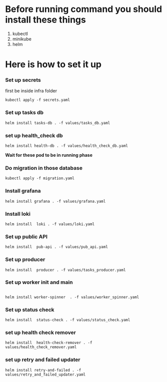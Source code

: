 # Before running command you should install these things
1. kubectl
2. minikube
3. helm

# Here is how to set it up

### Set up secrets

first be inside infra folder

```
kubectl apply -f secrets.yaml 
```

### Set up tasks db

```
helm install tasks-db . -f values/tasks_db.yaml
```

### set up health_check db

```
helm install health-db . -f values/health_check_db.yaml
```

**Wait for these pod to be in running phase**
### Do migration in those database

```
kubectl apply -f migration.yaml 
```
### Install grafana 

```
helm install grafana . -f values/grafana.yaml
```   

### Install loki

```
helm install  loki . -f values/loki.yaml
```

### Set up public API
 
```
helm install  pub-api . -f values/pub_api.yaml
```

### Set up producer 

```
helm install  producer . -f values/tasks_producer.yaml
```

### Set up worker init and main 

```

helm install worker-spinner  . -f values/worker_spinner.yaml
```

### Set up status check 

```
helm install  status-check . -f values/status_check.yaml
```

### set up health check remover
```
helm install  health-check-remover . -f values/health_check_remover.yaml
```

### set up retry and failed updater
```
helm install retry-and-failed . -f values/retry_and_failed_updater.yaml
```


